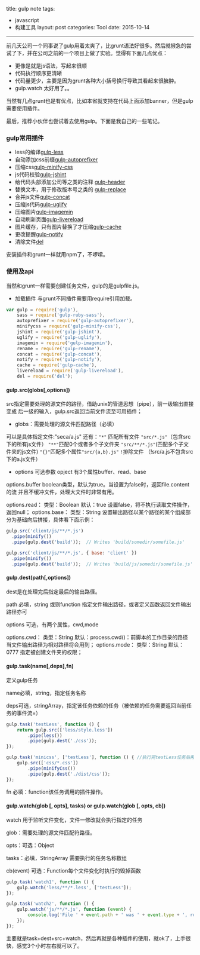 title: gulp note
tags:
- javascript
- 构建工具
layout: post
categories: Tool
date: 2015-10-14
---

前几天公司一个同事说了gulp用着太爽了，比grunt语法好很多。然后就猴急的尝试了下，并在公司之前的一个项目上做了实验。觉得有下面几点优点：

* 更像是就是js语法，写起来很顺
* 代码执行顺序更清晰
* 代码量更少，主要是因为grunt各种大小括号换行导致其看起来很臃肿。
* gulp.watch 太好用了。。

当然有几点grunt也是有优点，比如本省就支持在代码上面添加banner，但是gulp需要使用插件。

最后，推荐小伙伴也尝试着去使用gulp。下面是我自己的一些笔记。



### gulp常用插件
* less的编译[gulp-less](github.com/plus3network/gulp-less)
* 自动添加css前缀[gulp-autoprefixer](http://github.com/Metrime/gulp-autoprefixer)
* 压缩css[gulp-minify-css](http://github.com/jonathanepollack/gulp-minify-css)
* js代码校验[gulp-jshint](http://github.com/spenceralger/gulp-jshint)
* 给代码头部添加公司等之类的注释 [gulp-header](https://www.npmjs.com/package/gulp-header)
* 替换文本，用于修改版本号之类的 [gulp-replace](github.com/lazd/gulp-replace)
* 合并js文件[gulp-concat](http://github.com/wearefractal/gulp-concat)
* 压缩js代码[gulp-uglify](http://github.com/terinjokes/gulp-uglify)
* 压缩图片[gulp-imagemin](http://github.com/sindresorhus/gulp-imagemin)
* 自动刷新页面[gulp-livereload](http://github.com/vohof/gulp-livereload)
* 图片缓存，只有图片替换了才压缩[gulp-cache](http://github.com/jgable/gulp-cache)
* 更改提醒[gulp-notify](http://github.com/mikaelbr/gulp-notify)
* 清除文件[del](http://www.npmjs.org/package/del)


安装插件和grunt一样就用npm了，不啰嗦。

<!-- more -->
### 使用及api

当然和grunt一样需要创建任务文件，gulp的是gulpfile.js。

* 加载插件
与grunt不同插件需要用require引用加载。

```js
var gulp = require('gulp'),
    sass = require('gulp-ruby-sass'),
    autoprefixer = require('gulp-autoprefixer'),
    minifycss = require('gulp-minify-css'),
    jshint = require('gulp-jshint'),
    uglify = require('gulp-uglify'),
    imagemin = require('gulp-imagemin'),
    rename = require('gulp-rename'),
    concat = require('gulp-concat'),
    notify = require('gulp-notify'),
    cache = require('gulp-cache'),
    livereload = require('gulp-livereload'),
    del = require('del');
```

#### gulp.src(globs[,options])

src指定需要处理的源文件的路径，借助unix的管道思想（pipe），前一级输出直接变成
后一级的输入，gulp.src返回当前文件流至可用插件；

* globs：需要处理的源文件匹配路径（必填）

可以是具体指定文件:"seca/a.js"
还有：``"*"`` 匹配所有文件
`"src/*.js"`（包含src下的所有js文件）
`"**"`匹配0个或者多个子文件夹
`"src/**/*.js"`(匹配多个子文件夹的js文件)
`"{}"`匹配多个属性`"src/{a,b}.js"`
`!`排除文件 （!src/a.js不包含src下的a.js文件）

* options 可选参数 opject 有3个属性buffer、read、base

options.buffer boolean类型，默认为true。当设置为false时，返回file.content的流
并且不缓冲文件，处理大文件时非常有用。

options.read：  类型：Boolean  默认：true 设置false，将不执行读取文件操作，返回null；
options.base：  类型：String  设置输出路径以某个路径的某个组成部分为基础向后拼接，具体看下面示例：

```js
gulp.src('client/js/**/*.js')
  .pipe(minify())
  .pipe(gulp.dest('build'));  // Writes 'build/somedir/somefile.js'

gulp.src('client/js/**/*.js', { base: 'client' })
  .pipe(minify())
  .pipe(gulp.dest('build'));  // Writes 'build/js/somedir/somefile.js'
```

#### gulp.dest(path[,options])

dest是在处理完后指定最后的输出路径。


path 必填，string 或则function 指定文件输出路径，或者定义函数返回文件输出路径亦可

options 可选，有两个属性，cwd,mode

options.cwd：  类型：String  默认：process.cwd()：前脚本的工作目录的路径 当文件输出路径为相对路径将会用到；
options.mode：  类型：String  默认：0777 指定被创建文件夹的权限；

#### gulp.task(name[,deps],fn)

定义gulp任务

name必填，string，指定任务名称

deps可选，stringArray，指定该任务依赖的任务（被依赖的任务需要返回当前任务的事件流=）
```js
gulp.task('testLess', function () {
    return gulp.src(['less/style.less'])
        .pipe(less())
        .pipe(gulp.dest('./css'));
});

gulp.task('minicss', ['testLess'], function () { //执行完testLess任务后再执行minicss任务
    gulp.src(['css/*.css'])
        .pipe(minifyCss())
        .pipe(gulp.dest('./dist/css'));
});
```
fn 必填：function该任务调用的插件操作。


#### gulp.watch(glob [, opts], tasks) or gulp.watch(glob [, opts, cb])

watch 用于监听文件变化，文件一修改就会执行指定的任务

glob：需要处理的源文件匹配符路径。

opts：可选：Object

tasks：必填，StringArray 需要执行的任务名称数组

cb(event) 可选：Function每个文件变化时执行的毁掉函数

```js
gulp.task('watch1', function () {
    gulp.watch('less/**/*.less', ['testLess']);
});

gulp.task('watch2', function () {
    gulp.watch('js/**/*.js', function (event) {
        console.log('File ' + event.path + ' was ' + event.type + ', running tasks...');
    });
});
```


主要就是task+dest+src+watch，然后再就是各种插件的使用，就ok了，上手很快，感觉3个小时左右就可以了。
